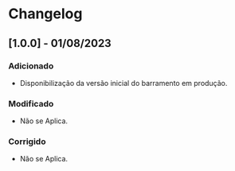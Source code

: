 # Changelog

## [1.0.0] - 01/08/2023

### Adicionado
- Disponibilização da versão inicial do barramento em produção.

### Modificado
- Não se Aplica.

### Corrigido
- Não se Aplica.